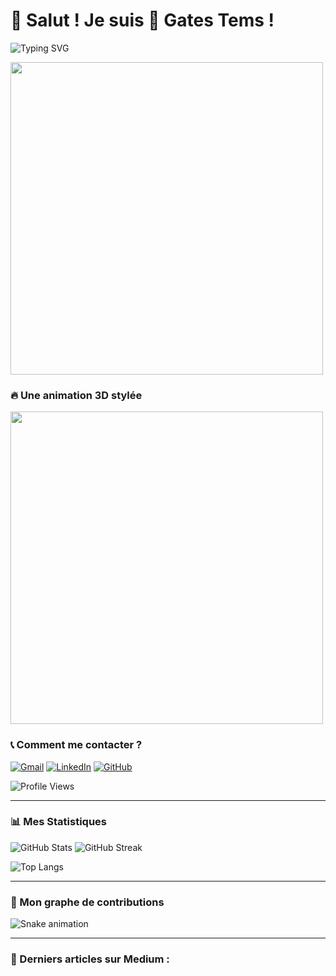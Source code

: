 # 👋 Salut ! Je suis 🐘 Gates Tems !

![Typing SVG](https://readme-typing-svg.demolab.com?font=Fira+Code&size=20&pause=1000&color=F7A41C&center=true&vCenter=true&width=500&lines=🚀+Bienvenue+sur+mon+GitHub+!;🌍+Développeur+Full+Stack+et+SysAdmin;💡+Passionné+de+Tech+%26+Cybersécurité)

<img src="https://media.giphy.com/media/26tn33aiTi1jkl6H6/giphy.gif" width="500" align="center"/>

### 🔥 Une animation 3D stylée  
<img src="https://api.readyplayer.me/v1/portal/snap-station/gallery/67caffff033f71b4eb3f25bb/portrait" width="500" align="center"/>



### 📞 Comment me contacter ?
[![Gmail](https://img.shields.io/badge/-Gmail-red?style=flat&logo=gmail&logoColor=white)](mailto:temgouguethe@gmail.com)
[![LinkedIn](https://img.shields.io/badge/-LinkedIn-blue?style=flat&logo=linkedin&logoColor=white)](https://www.linkedin.com/in/emmanuelle-guethe-fobanke-temgoua-8346252b1)
[![GitHub](https://img.shields.io/badge/-GitHub-black?style=flat&logo=github&logoColor=white)](https://github.com/TEMGOUAemmauelle)

![Profile Views](https://komarev.com/ghpvc/?username=TEMGOUAemmauelle&color=brightgreen)

---

### 📊 Mes Statistiques
![GitHub Stats](https://github-readme-stats.vercel.app/api?username=TEMGOUAemmauelle&show_icons=true&theme=tokyonight)
![GitHub Streak](https://streak-stats.demolab.com/?user=TEMGOUAemmauelle&theme=tokyonight)

![Top Langs](https://github-readme-stats.vercel.app/api/top-langs/?username=TEMGOUAemmauelle&layout=compact&theme=tokyonight)

---

### 🐍 Mon graphe de contributions 
![Snake animation](https://github.com/TEMGOUAemmauelle/TEMGOUAemmauelle/blob/output/github-contribution-grid-snake.svg)

---

### 📝 Derniers articles sur Medium :
<!-- BLOG-POST-LIST:START -->
<!-- BLOG-POST-LIST:END -->

